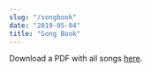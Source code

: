 ```yaml
---
slug: "/songbook"
date: "2019-05-04"
title: "Song Book"
---
```


Download a PDF with all songs [here](https://bahaisongproject.com/songbook.pdf).